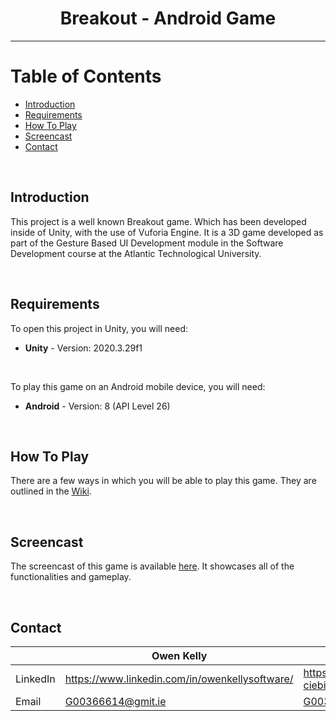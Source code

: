 <div align="center">

<h1 style="text-align: center">Breakout - Android Game</h1>

</div>

---

# Table of Contents

- [Introduction](#introduction)
- [Requirements](#requirements)
- [How To Play](#how-to-play)
- [Screencast](#screencast)
- [Contact](#contact)

<br>

## Introduction

This project is a well known Breakout game. Which has been developed inside of Unity, with the use of Vuforia Engine. It is a 3D game developed as part of the Gesture Based UI Development module in the Software Development course at the Atlantic Technological University.

<br>

## Requirements

To open this project in Unity, you will need:

- **Unity** - Version: 2020.3.29f1

<br>

To play this game on an Android mobile device, you will need:

- **Android** - Version: 8 (API Level 26)

<br>

## How To Play

There are a few ways in which you will be able to play this game. They are outlined in the [Wiki](https://github.com/Oskar-Ciebien/Gesture_Based_UI_Project/wiki/How-to-Play).

<br>

## Screencast

The screencast of this game is available [here](). It showcases all of the functionalities and gameplay.

<br>

## Contact

<div align="center">

|          | Owen Kelly                                     | Oskar Ciebien                              |
| -------- | ---------------------------------------------- | ------------------------------------------ |
| LinkedIn | https://www.linkedin.com/in/owenkellysoftware/ | https://www.linkedin.com/in/oskar-ciebien/ |
| Email    | G00366614@gmit.ie                              | G00369579@gmit.ie                          |

</div>
